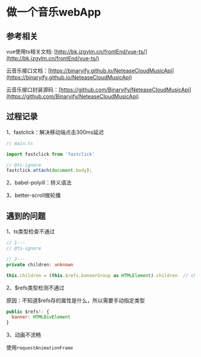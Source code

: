 # 做一个音乐webApp

## 参考相关

vue使用ts相关文档: [http://bk.jzgylm.cn/frontEnd/vue-ts/](http://bk.jzgylm.cn/frontEnd/vue-ts/)

云音乐接口文档：[https://binaryify.github.io/NeteaseCloudMusicApi](https://binaryify.github.io/NeteaseCloudMusicApi)

云音乐接口封装源码：[https://github.com/Binaryify/NeteaseCloudMusicApi](https://github.com/Binaryify/NeteaseCloudMusicApi)

## 过程记录

1、fastclick：解决移动端点击300ms延迟
```js
// main.ts

import fastclick from 'fastclick'

// @ts-ignore
fastclick.attach(document.body);
```
2、babel-polyill：转义语法

3、better-scroll做轮播


## 遇到的问题

1、ts类型检查不通过

```ts
// 1---
// @ts-ignore

// 2---
private children: unknown

this.children = (this.$refs.bannerGroup as HTMLElement).children  // children不通过
```

2、$refs类型检测不通过

原因：不知道$refs存的属性是什么，所以需要手动指定类型

```js
public $refs!: {
  banner: HTMLDivElement
}
```

3、动画不流畅

使用`requestAnimationFrame`
